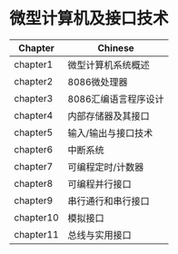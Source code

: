 # 微型计算机及接口技术

| Chapter   | Chinese              |
| --------- | -------------------- |
| chapter1  | 微型计算机系统概述   |
| chapter2  | 8086微处理器         |
| chapter3  | 8086汇编语言程序设计 |
| chapter4  | 内部存储器及其接口   |
| chapter5  | 输入/输出与接口技术  |
| chapter6  | 中断系统             |
| chapter7  | 可编程定时/计数器    |
| chapter8  | 可编程并行接口       |
| chapter9  | 串行通行和串行接口   |
| chapter10 | 模拟接口             |
| chapter11 | 总线与实用接口       |
